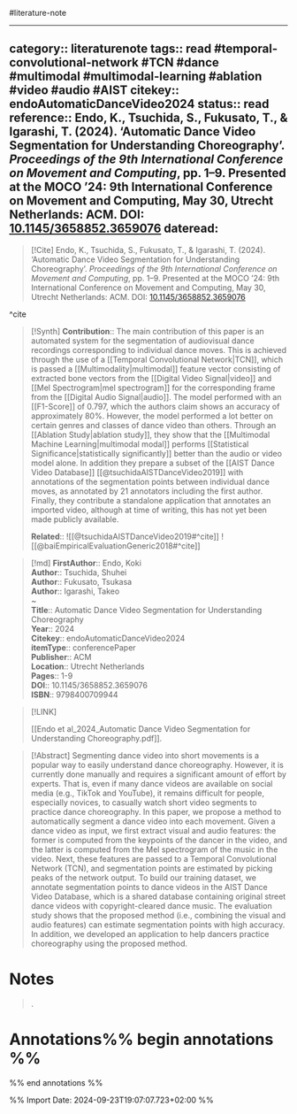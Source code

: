 #literature-note 

---
category:: literaturenote
tags:: read #temporal-convolutional-network #TCN #dance #multimodal #multimodal-learning #ablation #video #audio #AIST
citekey:: endoAutomaticDanceVideo2024
status:: read
reference:: Endo, K., Tsuchida, S., Fukusato, T., & Igarashi, T. (2024). ‘Automatic Dance Video Segmentation for Understanding Choreography’. _Proceedings of the 9th International Conference on Movement and Computing_, pp. 1–9. Presented at the MOCO ’24: 9th International Conference on Movement and Computing, May 30, Utrecht Netherlands: ACM. DOI: [10.1145/3658852.3659076](https://doi.org/10.1145/3658852.3659076)
dateread:
---

> [!Cite]
> Endo, K., Tsuchida, S., Fukusato, T., & Igarashi, T. (2024). ‘Automatic Dance Video Segmentation for Understanding Choreography’. _Proceedings of the 9th International Conference on Movement and Computing_, pp. 1–9. Presented at the MOCO ’24: 9th International Conference on Movement and Computing, May 30, Utrecht Netherlands: ACM. DOI: [10.1145/3658852.3659076](https://doi.org/10.1145/3658852.3659076)

^cite

>[!Synth]
>**Contribution**:: The main contribution of this paper is an automated system for the segmentation of audiovisual dance recordings corresponding to individual dance moves. This is achieved through the use of a [[Temporal Convolutional Network|TCN]], which is passed a [[Multimodality|multimodal]] feature vector consisting of extracted bone vectors from the [[Digital Video Signal|video]] and [[Mel Spectrogram|mel spectrogram]] for the corresponding frame from the [[Digital Audio Signal|audio]]. The model performed with an [[F1-Score]] of 0.797, which the authors claim shows an accuracy of approximately 80%. However, the model performed a lot better on certain genres and classes of dance video than others. Through an [[Ablation Study|ablation study]], they show that the [[Multimodal Machine Learning|multimodal modal]] performs [[Statistical Significance|statistically significantly]] better than the audio or video model alone. In addition they prepare a subset of the [[AIST Dance Video Database]] [[@tsuchidaAISTDanceVideo2019]] with annotations of the segmentation points between individual dance moves, as annotated by 21 annotators including the first author. Finally, they contribute a standalone application that annotates an imported video, although at time of writing, this has not yet been made publicly available.
>
>**Related**::
>![[@tsuchidaAISTDanceVideo2019#^cite]]
>![[@baiEmpiricalEvaluationGeneric2018#^cite]]



>[!md]
> **FirstAuthor**:: Endo, Koki  
> **Author**:: Tsuchida, Shuhei  
> **Author**:: Fukusato, Tsukasa  
> **Author**:: Igarashi, Takeo  
~    
> **Title**:: Automatic Dance Video Segmentation for Understanding Choreography  
> **Year**:: 2024   
> **Citekey**:: endoAutomaticDanceVideo2024  
> **itemType**:: conferencePaper  
> **Publisher**:: ACM  
> **Location**:: Utrecht Netherlands   
> **Pages**:: 1-9  
> **DOI**:: 10.1145/3658852.3659076  
> **ISBN**:: 9798400709944    

> [!LINK] 
>
> [[Endo et al_2024_Automatic Dance Video Segmentation for Understanding Choreography.pdf]].

> [!Abstract]
>Segmenting dance video into short movements is a popular way to easily understand dance choreography. However, it is currently done manually and requires a significant amount of effort by experts. That is, even if many dance videos are available on social media (e.g., TikTok and YouTube), it remains difficult for people, especially novices, to casually watch short video segments to practice dance choreography. In this paper, we propose a method to automatically segment a dance video into each movement. Given a dance video as input, we first extract visual and audio features: the former is computed from the keypoints of the dancer in the video, and the latter is computed from the Mel spectrogram of the music in the video. Next, these features are passed to a Temporal Convolutional Network (TCN), and segmentation points are estimated by picking peaks of the network output. To build our training dataset, we annotate segmentation points to dance videos in the AIST Dance Video Database, which is a shared database containing original street dance videos with copyright-cleared dance music. The evaluation study shows that the proposed method (i.e., combining the visual and audio features) can estimate segmentation points with high accuracy. In addition, we developed an application to help dancers practice choreography using the proposed method.
> 
# Notes
>.


# Annotations%% begin annotations %%


%% end annotations %%

%% Import Date: 2024-09-23T19:07:07.723+02:00 %%
